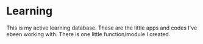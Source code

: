 # Learning
This is my active learning database. These are the little apps and codes I've ebeen working with. 
There is one little function/module I created.

